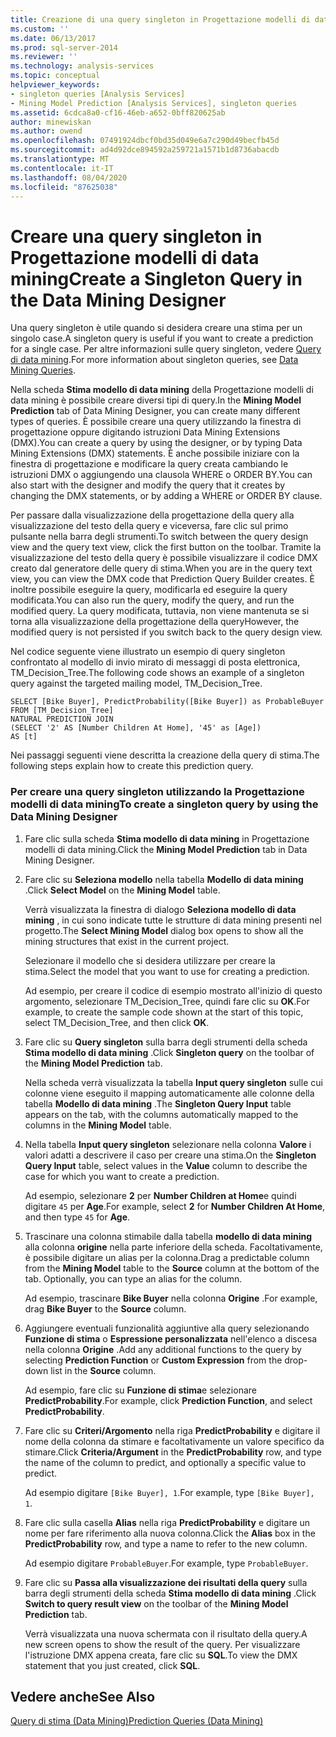 ```yaml
---
title: Creazione di una query singleton in Progettazione modelli di data mining | Microsoft Docs
ms.custom: ''
ms.date: 06/13/2017
ms.prod: sql-server-2014
ms.reviewer: ''
ms.technology: analysis-services
ms.topic: conceptual
helpviewer_keywords:
- singleton queries [Analysis Services]
- Mining Model Prediction [Analysis Services], singleton queries
ms.assetid: 6cdca8a0-cf16-46eb-a652-0bff820625ab
author: minewiskan
ms.author: owend
ms.openlocfilehash: 07491924dbcf0bd35d049e6a7c290d49becfb45d
ms.sourcegitcommit: ad4d92dce894592a259721a1571b1d8736abacdb
ms.translationtype: MT
ms.contentlocale: it-IT
ms.lasthandoff: 08/04/2020
ms.locfileid: "87625038"
---
```

# <a name="create-a-singleton-query-in-the-data-mining-designer"></a><span data-ttu-id="0df18-102">Creare una query singleton in Progettazione modelli di data mining</span><span class="sxs-lookup"><span data-stu-id="0df18-102">Create a Singleton Query in the Data Mining Designer</span></span>
  <span data-ttu-id="0df18-103">Una query singleton è utile quando si desidera creare una stima per un singolo case.</span><span class="sxs-lookup"><span data-stu-id="0df18-103">A singleton query is useful if you want to create a prediction for a single case.</span></span> <span data-ttu-id="0df18-104">Per altre informazioni sulle query singleton, vedere [Query di data mining](data-mining-queries.md).</span><span class="sxs-lookup"><span data-stu-id="0df18-104">For more information about singleton queries, see [Data Mining Queries](data-mining-queries.md).</span></span>  
  
 <span data-ttu-id="0df18-105">Nella scheda **Stima modello di data mining** della Progettazione modelli di data mining è possibile creare diversi tipi di query.</span><span class="sxs-lookup"><span data-stu-id="0df18-105">In the **Mining Model Prediction** tab of Data Mining Designer, you can create many different types of queries.</span></span> <span data-ttu-id="0df18-106">È possibile creare una query utilizzando la finestra di progettazione oppure digitando istruzioni Data Mining Extensions (DMX).</span><span class="sxs-lookup"><span data-stu-id="0df18-106">You can create a query by using the designer, or by typing Data Mining Extensions (DMX) statements.</span></span> <span data-ttu-id="0df18-107">È anche possibile iniziare con la finestra di progettazione e modificare la query creata cambiando le istruzioni DMX o aggiungendo una clausola WHERE o ORDER BY.</span><span class="sxs-lookup"><span data-stu-id="0df18-107">You can also start with the designer and modify the query that it creates by changing the DMX statements, or by adding a WHERE or ORDER BY clause.</span></span>  
  
 <span data-ttu-id="0df18-108">Per passare dalla visualizzazione della progettazione della query alla visualizzazione del testo della query e viceversa, fare clic sul primo pulsante nella barra degli strumenti.</span><span class="sxs-lookup"><span data-stu-id="0df18-108">To switch between the query design view and the query text view, click the first button on the toolbar.</span></span> <span data-ttu-id="0df18-109">Tramite la visualizzazione del testo della query è possibile visualizzare il codice DMX creato dal generatore delle query di stima.</span><span class="sxs-lookup"><span data-stu-id="0df18-109">When you are in the query text view, you can view the DMX code that Prediction Query Builder creates.</span></span> <span data-ttu-id="0df18-110">È inoltre possibile eseguire la query, modificarla ed eseguire la query modificata.</span><span class="sxs-lookup"><span data-stu-id="0df18-110">You can also run the query, modify the query, and run the modified query.</span></span> <span data-ttu-id="0df18-111">La query modificata, tuttavia, non viene mantenuta se si torna alla visualizzazione della progettazione della query</span><span class="sxs-lookup"><span data-stu-id="0df18-111">However, the modified query is not persisted if you switch back to the query design view.</span></span>  
  
 <span data-ttu-id="0df18-112">Nel codice seguente viene illustrato un esempio di query singleton confrontato al modello di invio mirato di messaggi di posta elettronica, TM_Decision_Tree.</span><span class="sxs-lookup"><span data-stu-id="0df18-112">The following code shows an example of a singleton query against the targeted mailing model, TM_Decision_Tree.</span></span>  
  
```  
SELECT [Bike Buyer], PredictProbability([Bike Buyer]) as ProbableBuyer  
FROM [TM_Decision_Tree]  
NATURAL PREDICTION JOIN  
(SELECT '2' AS [Number Children At Home], '45' as [Age])  
AS [t]  
```  
  
 <span data-ttu-id="0df18-113">Nei passaggi seguenti viene descritta la creazione della query di stima.</span><span class="sxs-lookup"><span data-stu-id="0df18-113">The following steps explain how to create this prediction query.</span></span>  
  
### <a name="to-create-a-singleton-query-by-using-the-data-mining-designer"></a><span data-ttu-id="0df18-114">Per creare una query singleton utilizzando la Progettazione modelli di data mining</span><span class="sxs-lookup"><span data-stu-id="0df18-114">To create a singleton query by using the Data Mining Designer</span></span>  
  
1.  <span data-ttu-id="0df18-115">Fare clic sulla scheda **Stima modello di data mining** in Progettazione modelli di data mining.</span><span class="sxs-lookup"><span data-stu-id="0df18-115">Click the **Mining Model Prediction** tab in Data Mining Designer.</span></span>  
  
2.  <span data-ttu-id="0df18-116">Fare clic su **Seleziona modello** nella tabella **Modello di data mining** .</span><span class="sxs-lookup"><span data-stu-id="0df18-116">Click **Select Model** on the **Mining Model** table.</span></span>  
  
     <span data-ttu-id="0df18-117">Verrà visualizzata la finestra di dialogo **Seleziona modello di data mining** , in cui sono indicate tutte le strutture di data mining presenti nel progetto.</span><span class="sxs-lookup"><span data-stu-id="0df18-117">The **Select Mining Model** dialog box opens to show all the mining structures that exist in the current project.</span></span>  
  
     <span data-ttu-id="0df18-118">Selezionare il modello che si desidera utilizzare per creare la stima.</span><span class="sxs-lookup"><span data-stu-id="0df18-118">Select the model that you want to use for creating a prediction.</span></span>  
  
     <span data-ttu-id="0df18-119">Ad esempio, per creare il codice di esempio mostrato all'inizio di questo argomento, selezionare TM_Decision_Tree, quindi fare clic su **OK**.</span><span class="sxs-lookup"><span data-stu-id="0df18-119">For example, to create the sample code shown at the start of this topic, select TM_Decision_Tree, and then click **OK**.</span></span>  
  
3.  <span data-ttu-id="0df18-120">Fare clic su **Query singleton** sulla barra degli strumenti della scheda **Stima modello di data mining** .</span><span class="sxs-lookup"><span data-stu-id="0df18-120">Click **Singleton query** on the toolbar of the **Mining Model Prediction** tab.</span></span>  
  
     <span data-ttu-id="0df18-121">Nella scheda verrà visualizzata la tabella **Input query singleton** sulle cui colonne viene eseguito il mapping automaticamente alle colonne della tabella **Modello di data mining** .</span><span class="sxs-lookup"><span data-stu-id="0df18-121">The **Singleton Query Input** table appears on the tab, with the columns automatically mapped to the columns in the **Mining Model** table.</span></span>  
  
4.  <span data-ttu-id="0df18-122">Nella tabella **Input query singleton** selezionare nella colonna **Valore** i valori adatti a descrivere il caso per creare una stima.</span><span class="sxs-lookup"><span data-stu-id="0df18-122">On the **Singleton Query Input** table, select values in the **Value** column to describe the case for which you want to create a prediction.</span></span>  
  
     <span data-ttu-id="0df18-123">Ad esempio, selezionare **2** per **Number Children at Home**e quindi digitare `45` per **Age**.</span><span class="sxs-lookup"><span data-stu-id="0df18-123">For example, select **2** for **Number Children At Home**, and then type `45` for **Age**.</span></span>  
  
5.  <span data-ttu-id="0df18-124">Trascinare una colonna stimabile dalla tabella **modello di data mining** alla colonna **origine** nella parte inferiore della scheda. Facoltativamente, è possibile digitare un alias per la colonna.</span><span class="sxs-lookup"><span data-stu-id="0df18-124">Drag a predictable column from the **Mining Model** table to the **Source** column at the bottom of the tab. Optionally, you can type an alias for the column.</span></span>  
  
     <span data-ttu-id="0df18-125">Ad esempio, trascinare **Bike Buyer** nella colonna **Origine** .</span><span class="sxs-lookup"><span data-stu-id="0df18-125">For example, drag **Bike Buyer** to the **Source** column.</span></span>  
  
6.  <span data-ttu-id="0df18-126">Aggiungere eventuali funzionalità aggiuntive alla query selezionando **Funzione di stima** o **Espressione personalizzata** nell'elenco a discesa nella colonna **Origine** .</span><span class="sxs-lookup"><span data-stu-id="0df18-126">Add any additional functions to the query by selecting **Prediction Function** or **Custom Expression** from the drop-down list in the **Source** column.</span></span>  
  
     <span data-ttu-id="0df18-127">Ad esempio, fare clic su **Funzione di stima**e selezionare **PredictProbability**.</span><span class="sxs-lookup"><span data-stu-id="0df18-127">For example, click **Prediction Function**, and select **PredictProbability**.</span></span>  
  
7.  <span data-ttu-id="0df18-128">Fare clic su **Criteri/Argomento** nella riga **PredictProbability** e digitare il nome della colonna da stimare e facoltativamente un valore specifico da stimare.</span><span class="sxs-lookup"><span data-stu-id="0df18-128">Click **Criteria/Argument** in the **PredictProbability** row, and type the name of the column to predict, and optionally a specific value to predict.</span></span>  
  
     <span data-ttu-id="0df18-129">Ad esempio digitare `[Bike Buyer], 1`.</span><span class="sxs-lookup"><span data-stu-id="0df18-129">For example, type `[Bike Buyer], 1`.</span></span>  
  
8.  <span data-ttu-id="0df18-130">Fare clic sulla casella **Alias** nella riga **PredictProbability** e digitare un nome per fare riferimento alla nuova colonna.</span><span class="sxs-lookup"><span data-stu-id="0df18-130">Click the **Alias** box in the **PredictProbability** row, and type a name to refer to the new column.</span></span>  
  
     <span data-ttu-id="0df18-131">Ad esempio digitare `ProbableBuyer`.</span><span class="sxs-lookup"><span data-stu-id="0df18-131">For example, type `ProbableBuyer`.</span></span>  
  
9. <span data-ttu-id="0df18-132">Fare clic su **Passa alla visualizzazione dei risultati della query** sulla barra degli strumenti della scheda **Stima modello di data mining** .</span><span class="sxs-lookup"><span data-stu-id="0df18-132">Click **Switch to query result view** on the toolbar of the **Mining Model Prediction** tab.</span></span>  
  
     <span data-ttu-id="0df18-133">Verrà visualizzata una nuova schermata con il risultato della query.</span><span class="sxs-lookup"><span data-stu-id="0df18-133">A new screen opens to show the result of the query.</span></span> <span data-ttu-id="0df18-134">Per visualizzare l'istruzione DMX appena creata, fare clic su **SQL**.</span><span class="sxs-lookup"><span data-stu-id="0df18-134">To view the DMX statement that you just created, click **SQL**.</span></span>  
  
## <a name="see-also"></a><span data-ttu-id="0df18-135">Vedere anche</span><span class="sxs-lookup"><span data-stu-id="0df18-135">See Also</span></span>  
 [<span data-ttu-id="0df18-136">Query di stima &#40;Data Mining&#41;</span><span class="sxs-lookup"><span data-stu-id="0df18-136">Prediction Queries &#40;Data Mining&#41;</span></span>](prediction-queries-data-mining.md)  
  
  
